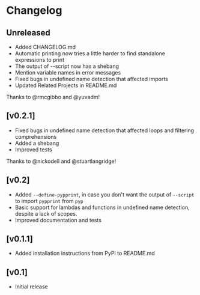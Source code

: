 # Changelog

## Unreleased

- Added CHANGELOG.md
- Automatic printing now tries a little harder to find standalone expressions to print
- The output of --script now has a shebang
- Mention variable names in error messages
- Fixed bugs in undefined name detection that affected imports
- Updated Related Projects in README.md

Thanks to @rmcgibbo and @yuvadm!

## [v0.2.1]

- Fixed bugs in undefined name detection that affected loops and filtering comprehensions
- Added a shebang
- Improved tests

Thanks to @nickodell and @stuartlangridge!

## [v0.2]

- Added `--define-pypprint`, in case you don't want the output of `--script` to import `pypprint` from `pyp`
- Basic support for lambdas and functions in undefined name detection, despite a lack of scopes.
- Improved documentation and tests

## [v0.1.1]

- Added installation instructions from PyPI to README.md

## [v0.1]

- Initial release
